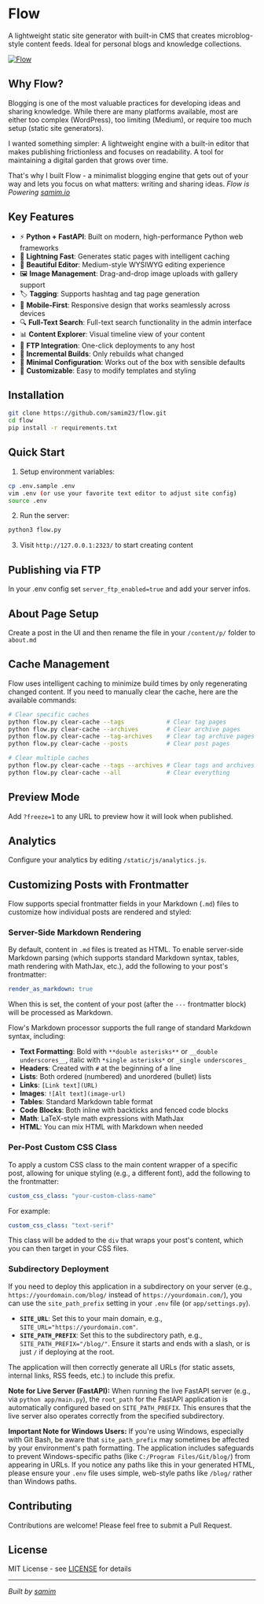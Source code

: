 # Flow

A lightweight static site generator with built-in CMS that creates microblog-style content feeds. Ideal for personal blogs and knowledge collections.

[![Flow](https://samim.io/static/upload/Screenshot-20250114151812-895x631-ahcag9p7.png)](https://samim.io/static/upload/Screenshot-20250114151812-895x631-ahcag9p7.png)

## Why Flow?

Blogging is one of the most valuable practices for developing ideas and sharing knowledge. While there are many platforms available, most are either too complex (WordPress), too limiting (Medium), or require too much setup (static site generators).

I wanted something simpler: A lightweight engine with a built-in editor that makes publishing frictionless and focuses on readability. A tool for maintaining a digital garden that grows over time.

That's why I built Flow - a minimalist blogging engine that gets out of your way and lets you focus on what matters: writing and sharing ideas. _Flow is Powering [samim.io](https://samim.io)_

## Key Features

- ⚡ **Python + FastAPI**: Built on modern, high-performance Python web frameworks
- 🚀 **Lightning Fast**: Generates static pages with intelligent caching
- 💅 **Beautiful Editor**: Medium-style WYSIWYG editing experience
- 🖼️ **Image Management**: Drag-and-drop image uploads with gallery support
- 🏷️ **Tagging**: Supports hashtag and tag page generation
- 📱 **Mobile-First**: Responsive design that works seamlessly across devices
- 🔍 **Full-Text Search**: Full-text search functionality in the admin interface
- 📊 **Content Explorer**: Visual timeline view of your content
- 📡 **FTP Integration**: One-click deployments to any host
- 🔄 **Incremental Builds**: Only rebuilds what changed
- 🎯 **Minimal Configuration**: Works out of the box with sensible defaults
- 🎨 **Customizable**: Easy to modify templates and styling

## Installation

```bash
git clone https://github.com/samim23/flow.git
cd flow
pip install -r requirements.txt
```

## Quick Start

1. Setup environment variables:

```bash
cp .env.sample .env
vim .env (or use your favorite text editor to adjust site config)
source .env
```

2. Run the server:

```bash
python3 flow.py
```

3. Visit `http://127.0.0.1:2323/` to start creating content

## Publishing via FTP

In your .env config set `server_ftp_enabled=true` and add your server infos.

## About Page Setup

Create a post in the UI and then rename the file in your `/content/p/` folder to `about.md`

## Cache Management

Flow uses intelligent caching to minimize build times by only regenerating changed content. If you need to manually clear the cache, here are the available commands:

```bash
# Clear specific caches
python flow.py clear-cache --tags            # Clear tag pages
python flow.py clear-cache --archives        # Clear archive pages
python flow.py clear-cache --tag-archives    # Clear tag archive pages
python flow.py clear-cache --posts           # Clear post pages

# Clear multiple caches
python flow.py clear-cache --tags --archives # Clear tags and archives
python flow.py clear-cache --all             # Clear everything
```

## Preview Mode

Add `?freeze=1` to any URL to preview how it will look when published.

## Analytics

Configure your analytics by editing `/static/js/analytics.js`.

## Customizing Posts with Frontmatter

Flow supports special frontmatter fields in your Markdown (`.md`) files to customize how individual posts are rendered and styled:

### Server-Side Markdown Rendering

By default, content in `.md` files is treated as HTML. To enable server-side Markdown parsing (which supports standard Markdown syntax, tables, math rendering with MathJax, etc.), add the following to your post's frontmatter:

```yaml
render_as_markdown: true
```

When this is set, the content of your post (after the `---` frontmatter block) will be processed as Markdown.

Flow's Markdown processor supports the full range of standard Markdown syntax, including:

- **Text Formatting**: Bold with `**double asterisks**` or `__double underscores__`,
  italic with `*single asterisks*` or `_single underscores_`
- **Headers**: Created with `#` at the beginning of a line
- **Lists**: Both ordered (numbered) and unordered (bullet) lists
- **Links**: `[Link text](URL)`
- **Images**: `![Alt text](image-url)`
- **Tables**: Standard Markdown table format
- **Code Blocks**: Both inline with backticks and fenced code blocks
- **Math**: LaTeX-style math expressions with MathJax
- **HTML**: You can mix HTML with Markdown when needed

### Per-Post Custom CSS Class

To apply a custom CSS class to the main content wrapper of a specific post, allowing for unique styling (e.g., a different font), add the following to the frontmatter:

```yaml
custom_css_class: "your-custom-class-name"
```

For example:

```yaml
custom_css_class: "text-serif"
```

This class will be added to the `div` that wraps your post's content, which you can then target in your CSS files.

### Subdirectory Deployment

If you need to deploy this application in a subdirectory on your server (e.g., `https://yourdomain.com/blog/` instead of `https://yourdomain.com/`), you can use the `site_path_prefix` setting in your `.env` file (or `app/settings.py`).

*   **`SITE_URL`**: Set this to your main domain, e.g., `SITE_URL="https://yourdomain.com"`.
*   **`SITE_PATH_PREFIX`**: Set this to the subdirectory path, e.g., `SITE_PATH_PREFIX="/blog/"`. Ensure it starts and ends with a slash, or is just `/` if deploying at the root.

The application will then correctly generate all URLs (for static assets, internal links, RSS feeds, etc.) to include this prefix.

**Note for Live Server (FastAPI):**
When running the live FastAPI server (e.g., via `python app/main.py`), the `root_path` for the FastAPI application is automatically configured based on `SITE_PATH_PREFIX`. This ensures that the live server also operates correctly from the specified subdirectory.

**Important Note for Windows Users:**
If you're using Windows, especially with Git Bash, be aware that `site_path_prefix` may sometimes be affected by your environment's path formatting. The application includes safeguards to prevent Windows-specific paths (like `C:/Program Files/Git/blog/`) from appearing in URLs. If you notice any paths like this in your generated HTML, please ensure your `.env` file uses simple, web-style paths like `/blog/` rather than Windows paths.

## Contributing

Contributions are welcome! Please feel free to submit a Pull Request.

## License

MIT License - see [LICENSE](https://github.com/samim23/flow/blob/master/LICENSE.md) for details

---

_Built by [samim](https://samim.io)_

